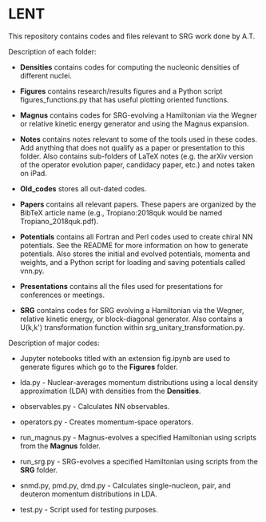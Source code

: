 # LENT

This repository contains codes and files relevant to SRG work done by A.T.


Description of each folder:

* __Densities__ contains codes for computing the nucleonic densities of different nuclei.

* __Figures__ contains research/results figures and a Python script figures_functions.py that has useful plotting oriented functions.

* __Magnus__ contains codes for SRG-evolving a Hamiltonian via the Wegner or relative kinetic energy generator and using the Magnus expansion.

* __Notes__ contains notes relevant to some of the tools used in these codes. Add anything that does not qualify as a paper or presentation to this folder. Also contains sub-folders of LaTeX notes (e.g. the arXiv version of the operator evolution paper, candidacy paper, etc.) and notes taken on iPad.

* __Old_codes__ stores all out-dated codes.

* __Papers__ contains all relevant papers. These papers are organized by the BibTeX article name (e.g., Tropiano:2018quk would be named Tropiano_2018quk.pdf). 

* __Potentials__ contains all Fortran and Perl codes used to create chiral NN potentials. See the README for more information on how to generate potentials. Also stores the initial and evolved potentials, momenta and weights, and a Python script for loading and saving potentials called vnn.py. 

* __Presentations__ contains all the files used for presentations for conferences or meetings.

* __SRG__ contains codes for SRG evolving a Hamiltonian via the Wegner, relative kinetic energy, or block-diagonal generator. Also contains a U(k,k') transformation function within srg_unitary_transformation.py.


Description of major codes:

* Jupyter notebooks titled with an extension fig.ipynb are used to generate figures which go to the __Figures__ folder.

* lda.py - Nuclear-averages momentum distributions using a local density approximation (LDA) with densities from the __Densities__.

* observables.py - Calculates NN observables.

* operators.py - Creates momentum-space operators.

* run_magnus.py - Magnus-evolves a specified Hamiltonian using scripts from the __Magnus__ folder.

* run_srg.py - SRG-evolves a specified Hamiltonian using scripts from the __SRG__ folder.

* snmd.py, pmd.py, dmd.py - Calculates single-nucleon, pair, and deuteron momentum distributions in LDA.

* test.py - Script used for testing purposes.
